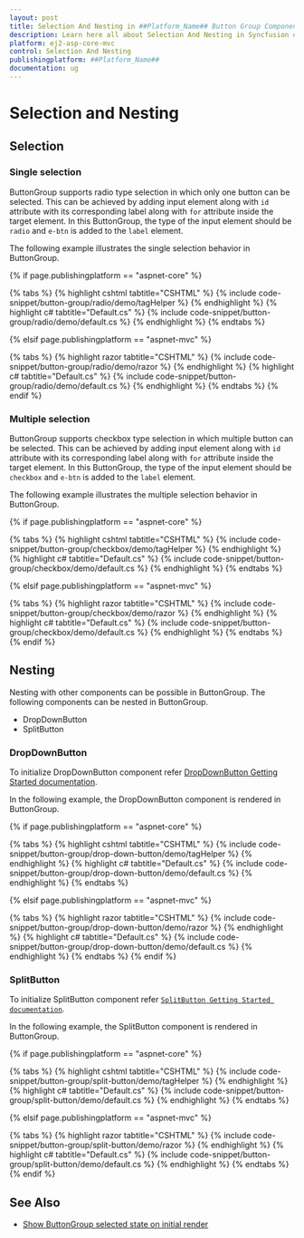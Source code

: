```yaml
---
layout: post
title: Selection And Nesting in ##Platform_Name## Button Group Component
description: Learn here all about Selection And Nesting in Syncfusion ##Platform_Name## Button Group component of Syncfusion Essential JS 2 and more.
platform: ej2-asp-core-mvc
control: Selection And Nesting
publishingplatform: ##Platform_Name##
documentation: ug
---
```



# Selection and Nesting

## Selection

### Single selection

ButtonGroup supports radio type selection in which only one button can be selected. This can be achieved by adding input element
along with `id` attribute with its corresponding label along with `for` attribute inside the target element. In this ButtonGroup,
the type of the input element should be `radio` and `e-btn` is added to the `label` element.

The following example illustrates the single selection behavior in ButtonGroup.

{% if page.publishingplatform == "aspnet-core" %}

{% tabs %}
{% highlight cshtml tabtitle="CSHTML" %}
{% include code-snippet/button-group/radio/demo/tagHelper %}
{% endhighlight %}
{% highlight c# tabtitle="Default.cs" %}
{% include code-snippet/button-group/radio/demo/default.cs %}
{% endhighlight %}
{% endtabs %}

{% elsif page.publishingplatform == "aspnet-mvc" %}

{% tabs %}
{% highlight razor tabtitle="CSHTML" %}
{% include code-snippet/button-group/radio/demo/razor %}
{% endhighlight %}
{% highlight c# tabtitle="Default.cs" %}
{% include code-snippet/button-group/radio/demo/default.cs %}
{% endhighlight %}
{% endtabs %}
{% endif %}



### Multiple selection

ButtonGroup supports checkbox type selection in which multiple button can be selected. This can be achieved by adding input element
along with `id` attribute with its corresponding label along with `for` attribute inside the target element. In this ButtonGroup,
the type of the input element should be `checkbox` and `e-btn` is added to the `label` element.

The following example illustrates the multiple selection behavior in ButtonGroup.

{% if page.publishingplatform == "aspnet-core" %}

{% tabs %}
{% highlight cshtml tabtitle="CSHTML" %}
{% include code-snippet/button-group/checkbox/demo/tagHelper %}
{% endhighlight %}
{% highlight c# tabtitle="Default.cs" %}
{% include code-snippet/button-group/checkbox/demo/default.cs %}
{% endhighlight %}
{% endtabs %}

{% elsif page.publishingplatform == "aspnet-mvc" %}

{% tabs %}
{% highlight razor tabtitle="CSHTML" %}
{% include code-snippet/button-group/checkbox/demo/razor %}
{% endhighlight %}
{% highlight c# tabtitle="Default.cs" %}
{% include code-snippet/button-group/checkbox/demo/default.cs %}
{% endhighlight %}
{% endtabs %}
{% endif %}



## Nesting

Nesting with other components can be possible in ButtonGroup. The following components can be nested in ButtonGroup.
* DropDownButton
* SplitButton

### DropDownButton

To initialize DropDownButton component refer [DropDownButton Getting Started documentation](https://helpej2.syncfusion.com/aspnetcore/documentation/drop-down-button/getting-started).

In the following example, the DropDownButton component is rendered in ButtonGroup.

{% if page.publishingplatform == "aspnet-core" %}

{% tabs %}
{% highlight cshtml tabtitle="CSHTML" %}
{% include code-snippet/button-group/drop-down-button/demo/tagHelper %}
{% endhighlight %}
{% highlight c# tabtitle="Default.cs" %}
{% include code-snippet/button-group/drop-down-button/demo/default.cs %}
{% endhighlight %}
{% endtabs %}

{% elsif page.publishingplatform == "aspnet-mvc" %}

{% tabs %}
{% highlight razor tabtitle="CSHTML" %}
{% include code-snippet/button-group/drop-down-button/demo/razor %}
{% endhighlight %}
{% highlight c# tabtitle="Default.cs" %}
{% include code-snippet/button-group/drop-down-button/demo/default.cs %}
{% endhighlight %}
{% endtabs %}
{% endif %}



### SplitButton

To initialize SplitButton component refer [`SplitButton Getting Started documentation`](./../../split-button/getting-started).

In the following example, the SplitButton component is rendered in ButtonGroup.

{% if page.publishingplatform == "aspnet-core" %}

{% tabs %}
{% highlight cshtml tabtitle="CSHTML" %}
{% include code-snippet/button-group/split-button/demo/tagHelper %}
{% endhighlight %}
{% highlight c# tabtitle="Default.cs" %}
{% include code-snippet/button-group/split-button/demo/default.cs %}
{% endhighlight %}
{% endtabs %}

{% elsif page.publishingplatform == "aspnet-mvc" %}

{% tabs %}
{% highlight razor tabtitle="CSHTML" %}
{% include code-snippet/button-group/split-button/demo/razor %}
{% endhighlight %}
{% highlight c# tabtitle="Default.cs" %}
{% include code-snippet/button-group/split-button/demo/default.cs %}
{% endhighlight %}
{% endtabs %}
{% endif %}



## See Also

* [Show ButtonGroup selected state on initial render](./how-to/show-buttongroup-selected-state-on-initial-render)

